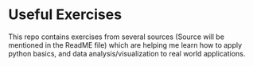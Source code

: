# Useful Exercises


This repo contains exercises from several sources (Source will be mentioned in the ReadME file) which are helping me learn how to apply python basics, and data analysis/visualization to real world applications.
